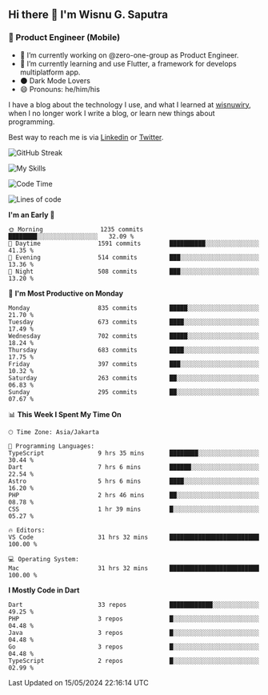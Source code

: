 ## Hi there 👋 I'm Wisnu G. Saputra

### :mobile_phone_off: Product Engineer (Mobile)

- 🔭 I’m currently working on @zero-one-group as Product Engineer.
- 🌱 I’m currently learning and use Flutter, a framework for develops multiplatform app.
- 🌑 Dark Mode Lovers
- 😄 Pronouns: he/him/his

I have a blog about the technology I use, and what I learned at [wisnuwiry](https://wisnuwiry.space/), when I no longer work I write a blog, or learn new things about programming.

Best way to reach me is via [Linkedin](https://www.linkedin.com/in/wisnu-saputra/) or [Twitter](https://twitter.com/wisnuwiry).

![GitHub Streak](https://streak-stats.demolab.com?user=wisnuwiry&theme=dark&hide_border=true)

![My Skills](https://skillicons.dev/icons?i=dart,flutter,kotlin,swift,go,js,css,neovim,git,linux&perline=5)

<!--START_SECTION:waka-->
![Code Time](http://img.shields.io/badge/Code%20Time-1%2C265%20hrs%2055%20mins-blue)

![Lines of code](https://img.shields.io/badge/From%20Hello%20World%20I%27ve%20Written-4.4%20million%20lines%20of%20code-blue)

**I'm an Early 🐤** 

```text
🌞 Morning                1235 commits        ████████░░░░░░░░░░░░░░░░░   32.09 % 
🌆 Daytime                1591 commits        ██████████░░░░░░░░░░░░░░░   41.35 % 
🌃 Evening                514 commits         ███░░░░░░░░░░░░░░░░░░░░░░   13.36 % 
🌙 Night                  508 commits         ███░░░░░░░░░░░░░░░░░░░░░░   13.20 % 
```
📅 **I'm Most Productive on Monday** 

```text
Monday                   835 commits         █████░░░░░░░░░░░░░░░░░░░░   21.70 % 
Tuesday                  673 commits         ████░░░░░░░░░░░░░░░░░░░░░   17.49 % 
Wednesday                702 commits         █████░░░░░░░░░░░░░░░░░░░░   18.24 % 
Thursday                 683 commits         ████░░░░░░░░░░░░░░░░░░░░░   17.75 % 
Friday                   397 commits         ███░░░░░░░░░░░░░░░░░░░░░░   10.32 % 
Saturday                 263 commits         ██░░░░░░░░░░░░░░░░░░░░░░░   06.83 % 
Sunday                   295 commits         ██░░░░░░░░░░░░░░░░░░░░░░░   07.67 % 
```


📊 **This Week I Spent My Time On** 

```text
🕑︎ Time Zone: Asia/Jakarta

💬 Programming Languages: 
TypeScript               9 hrs 35 mins       ████████░░░░░░░░░░░░░░░░░   30.44 % 
Dart                     7 hrs 6 mins        ██████░░░░░░░░░░░░░░░░░░░   22.54 % 
Astro                    5 hrs 6 mins        ████░░░░░░░░░░░░░░░░░░░░░   16.20 % 
PHP                      2 hrs 46 mins       ██░░░░░░░░░░░░░░░░░░░░░░░   08.78 % 
CSS                      1 hr 39 mins        █░░░░░░░░░░░░░░░░░░░░░░░░   05.27 % 

🔥 Editors: 
VS Code                  31 hrs 32 mins      █████████████████████████   100.00 % 

💻 Operating System: 
Mac                      31 hrs 32 mins      █████████████████████████   100.00 % 
```

**I Mostly Code in Dart** 

```text
Dart                     33 repos            ████████████░░░░░░░░░░░░░   49.25 % 
PHP                      3 repos             █░░░░░░░░░░░░░░░░░░░░░░░░   04.48 % 
Java                     3 repos             █░░░░░░░░░░░░░░░░░░░░░░░░   04.48 % 
Go                       3 repos             █░░░░░░░░░░░░░░░░░░░░░░░░   04.48 % 
TypeScript               2 repos             █░░░░░░░░░░░░░░░░░░░░░░░░   02.99 % 
```




 Last Updated on 15/05/2024 22:16:14 UTC
<!--END_SECTION:waka-->
